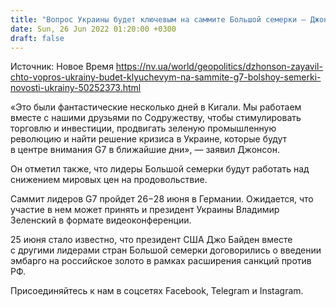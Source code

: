 ```yaml
---
title: "Вопрос Украины будет ключевым на саммите Большой семерки — Джонсон"
date: Sun, 26 Jun 2022 01:20:00 +0300
draft: false
---
```

Источник: Новое Время https://nv.ua/world/geopolitics/dzhonson-zayavil-chto-vopros-ukrainy-budet-klyuchevym-na-sammite-g7-bolshoy-semerki-novosti-ukrainy-50252373.html


«Это были фантастические несколько дней в Кигали. Мы работаем вместе с нашими друзьями по Содружеству, чтобы стимулировать торговлю и инвестиции, продвигать зеленую промышленную революцию и найти решение кризиса в Украине, которые будут в центре внимания G7 в ближайшие дни», — заявил Джонсон.

Он отметил также, что лидеры Большой семерки будут работать над снижением мировых цен на продовольствие.

Саммит лидеров G7 пройдет 26−28 июня в Германии. Ожидается, что участие в нем может принять и президент Украины Владимир Зеленский в формате видеоконференции.

25 июня стало известно, что президент США Джо Байден вместе с другими лидерами стран Большой семерки договорились о введении эмбарго на российское золото в рамках расширения санкций против РФ.

Присоединяйтесь к нам в соцсетях Facebook, Telegram и Instagram.
